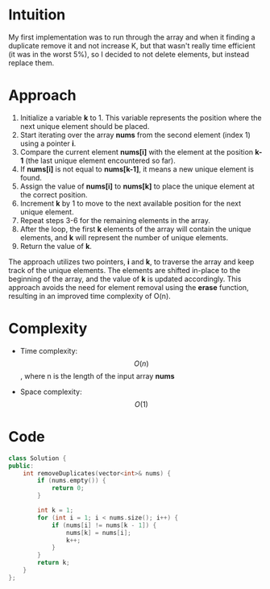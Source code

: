 # Intuition
My first implementation was to run through the array and when it finding a duplicate remove it and not increase K, but that wasn't really time efficient (it was in the worst 5%), so I decided to not delete elements, but instead replace them.

# Approach
1. Initialize a variable **k** to 1. This variable represents the position where the next unique element should be placed.
2. Start iterating over the array **nums** from the second element (index 1) using a pointer **i**.
3. Compare the current element **nums[i]** with the element at the position **k-1** (the last unique element encountered so far).
4. If **nums[i]** is not equal to **nums[k-1]**, it means a new unique element is found.
5. Assign the value of **nums[i]** to **nums[k]** to place the unique element at the correct position.
6. Increment **k** by 1 to move to the next available position for the next unique element.
7. Repeat steps 3-6 for the remaining elements in the array.
8. After the loop, the first **k** elements of the array will contain the unique elements, and **k** will represent the number of unique elements.
9. Return the value of **k**.

The approach utilizes two pointers, **i** and **k**, to traverse the array and keep track of the unique elements. The elements are shifted in-place to the beginning of the array, and the value of **k** is updated accordingly. This approach avoids the need for element removal using the **erase** function, resulting in an improved time complexity of O(n).

# Complexity
- Time complexity:
$$O(n)$$, where n is the length of the input array **nums**

- Space complexity:
$$O(1)$$

# Code
```c++
class Solution {
public:
    int removeDuplicates(vector<int>& nums) {
        if (nums.empty()) {
            return 0;
        }

        int k = 1;
        for (int i = 1; i < nums.size(); i++) {
            if (nums[i] != nums[k - 1]) {
                nums[k] = nums[i];
                k++;
            }
        }
        return k;
    }
};
```